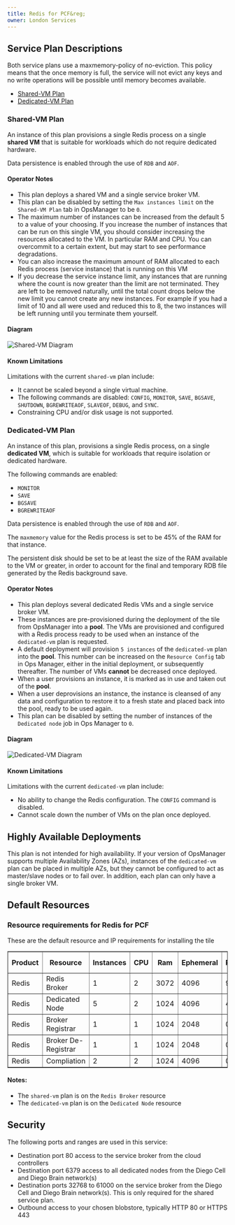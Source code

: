 ```yaml
---
title: Redis for PCF&reg;
owner: London Services
---
```


<a id="service"></a>
## Service Plan Descriptions
Both service plans use a maxmemory-policy of no-eviction. This policy means that the once memory is full, the service will not evict any keys and no write operations will be possible until memory becomes available. 

* [Shared-VM Plan](#shared)
* [Dedicated-VM Plan](#dedicated)

<a id="shared"></a>
### Shared-VM Plan

An instance of this plan provisions a single Redis process on a single **shared VM** that is suitable for workloads which do not require dedicated hardware.

Data persistence is enabled through the use of `RDB` and `AOF`.

#### Operator Notes
* This plan deploys a shared VM and a single service broker VM.
* This plan can be disabled by setting the `Max instances limit` on the `Shared-VM Plan` tab in OpsManager to be `0`.
* The maximum number of instances can be increased from the default 5 to a value of your choosing. If you increase the number of instances that can be run on this single VM, you should consider increasing the resources allocated to the VM. In particular RAM and CPU. You can overcommit to a certain extent, but may start to see performance degradations.
* You can also increase the maximum amount of RAM allocated to each Redis process (service instance) that is running on this VM
* If you decrease the service instance limit, any instances that are running where the count is now greater than the limit are not terminated. They are left to be removed naturally, until the total count drops below the new limit you cannot create any new instances. For example if you had a limit of 10 and all were used and reduced this to 8, the two instances will be left running until you terminate them yourself.

#### Diagram

![Shared-VM Diagram](shared.jpeg)

#### Known Limitations

Limitations with the current `shared-vm` plan include:

* It cannot be scaled beyond a single virtual machine.
* The following commands are disabled: `CONFIG`, `MONITOR`, `SAVE`, `BGSAVE`,
  `SHUTDOWN`, `BGREWRITEAOF`, `SLAVEOF`, `DEBUG`, and `SYNC`.
* Constraining CPU and/or disk usage is not supported.

<a id="dedicated"></a>
### Dedicated-VM Plan

An instance of this plan, provisions a single Redis process, on a single **dedicated VM**, which is suitable for workloads that require isolation or dedicated hardware.

The following commands are enabled:

* `MONITOR`
* `SAVE`
* `BGSAVE`
* `BGREWRITEAOF`

Data persistence is enabled through the use of `RDB` and `AOF`.

The `maxmemory` value for the Redis process is set to be 45% of the RAM for that instance.

The persistent disk should be set to be at least the size of the RAM available to the VM or greater, in order to account for the final and temporary RDB file generated by the Redis background save.

#### Operator Notes

* This plan deploys several dedicated Redis VMs and a single service broker VM.
* These instances are pre-provisioned during the deployment of the tile from OpsManager into a **pool**. The VMs are provisioned and configured with a Redis process ready to be used when an instance of the `dedicated-vm` plan is requested.
* A default deployment will provision `5 instances` of the `dedicated-vm` plan into the **pool**. This number can be increased on the `Resource Config` tab in Ops Manager, either in the initial deployment, or subsequently thereafter. The number of VMs **cannot** be decreased once deployed.
* When a user provisions an instance, it is marked as in use and taken out of the **pool**.
* When a user deprovisions an instance, the instance is cleansed of any data and configuration to restore it to a fresh state and placed back into the pool, ready to be used again.
* This plan can be disabled by setting the number of instances of the `Dedicated node` job in Ops Manager to `0`.

#### Diagram

![Dedicated-VM Diagram](dedicated.jpeg)

#### Known Limitations
Limitations with the current `dedicated-vm` plan include:

* No ability to change the Redis configuration. The `CONFIG` command is disabled.
* Cannot scale down the number of VMs on the plan once deployed.

<a id="high-availability"></a>
## Highly Available Deployments

This plan is not intended for high availability. If your version of OpsManager supports multiple Availability Zones (AZs), instances of the `dedicated-vm` plan can be placed in multiple AZs, but they cannot be configured to act as master/slave nodes or to fail over. In addition, each plan can only have a single broker VM.

<a id="resources"></a>
## Default Resources

### Resource requirements for Redis for PCF
These are the default resource and IP requirements for installing the tile
<table border="1" class="nice">
	<tr>
		<th>Product</th>
		<th>Resource</th>
		<th>Instances</th>
		<th>CPU</th>
		<th>Ram</th>
		<th>Ephemeral</th>
		<th>Persistent</th>
		<th>Static IP</th>
		<th>Dynamic IP</th>
	</tr>
	<tr>
 		<td>Redis</td>
	 	<td>Redis Broker</td>
	 	<td>1</td>
		<td>2</td>
	 	<td>3072</td>
		<td>4096</td>
	 	<td>9216</td>
	 	<td>1</td>
	 	<td>0</td>
 	</tr>
 	<tr>
 		<td>Redis</td>
 		<td>Dedicated Node</td>
 		<td>5</td>
 		<td>2</td>
 		<td>1024</td>
 		<td>4096</td>
 		<td>4096</td>
 		<td>1</td>
 		<td>0</td>
 	</tr>
 	<tr>
 		<td>Redis</td>
 		<td>Broker Registrar</td>
 		<td>1</td>
 		<td>1</td>
 		<td>1024</td>
 		<td>2048</td>
 		<td>0</td>
 		<td>0</td>
 		<td>1</td>
 	</tr>
	<tr>
		<td>Redis</td>
		<td>Broker De-Registrar</td>
		<td>1</td>
		<td>1</td>
		<td>1024</td>
		<td>2048</td>
		<td>0</td>
		<td>0</td>
		<td>1</td>
	</tr>
	<tr>
		<td>Redis</td>
		<td>Compliation</td>
		<td>2</td>
		<td>2</td>
		<td>1024</td>
		<td>4096</td>
		<td>0</td>
		<td>0</td>
		<td>1</td>
	</tr>
</table>

#### Notes:
* The `shared-vm` plan is on the `Redis Broker` resource
* The `dedicated-vm` plan is on the `Dedicated Node` resource

<a id="security"></a>
## Security
The following ports and ranges are used in this service:

* Destination port 80 access to the service broker from the cloud controllers
* Destination port 6379 access to all dedicated nodes from the Diego Cell and Diego Brain network(s)
* Destination ports 32768 to 61000 on the service broker from the Diego Cell and Diego Brain network(s). This is only required for the shared service plan.
* Outbound access to your chosen blobstore, typically HTTP 80 or HTTPS 443

